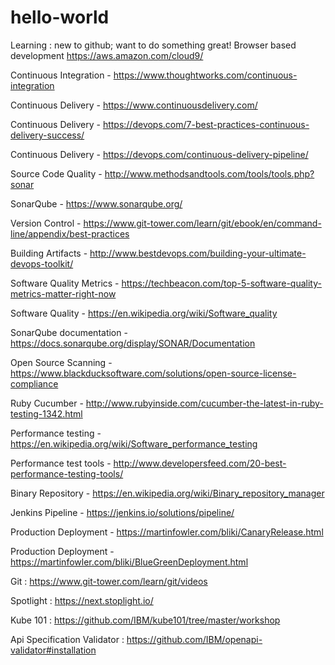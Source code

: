 # hello-world
Learning : new to github; want to do something great!
Browser based development https://aws.amazon.com/cloud9/

Continuous Integration - https://www.thoughtworks.com/continuous-integration

Continuous Delivery - https://www.continuousdelivery.com/

Continuous Delivery - https://devops.com/7-best-practices-continuous-delivery-success/

Continuous Delivery - https://devops.com/continuous-delivery-pipeline/

Source Code Quality - http://www.methodsandtools.com/tools/tools.php?sonar

SonarQube - https://www.sonarqube.org/

Version Control - https://www.git-tower.com/learn/git/ebook/en/command-line/appendix/best-practices

Building Artifacts - http://www.bestdevops.com/building-your-ultimate-devops-toolkit/

Software Quality Metrics - https://techbeacon.com/top-5-software-quality-metrics-matter-right-now

Software Quality - https://en.wikipedia.org/wiki/Software_quality

SonarQube documentation - https://docs.sonarqube.org/display/SONAR/Documentation

Open Source Scanning - https://www.blackducksoftware.com/solutions/open-source-license-compliance

Ruby Cucumber - http://www.rubyinside.com/cucumber-the-latest-in-ruby-testing-1342.html

Performance testing - https://en.wikipedia.org/wiki/Software_performance_testing

Performance test tools - http://www.developersfeed.com/20-best-performance-testing-tools/

Binary Repository - https://en.wikipedia.org/wiki/Binary_repository_manager

Jenkins Pipeline - https://jenkins.io/solutions/pipeline/

Production Deployment - https://martinfowler.com/bliki/CanaryRelease.html

Production Deployment - https://martinfowler.com/bliki/BlueGreenDeployment.html

Git : https://www.git-tower.com/learn/git/videos

Spotlight : https://next.stoplight.io/


Kube 101 : https://github.com/IBM/kube101/tree/master/workshop

Api Specification Validator : https://github.com/IBM/openapi-validator#installation

